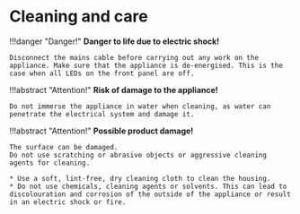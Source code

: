 # Cleaning and care

!!!danger "Danger!"
    **Danger to life due to electric shock!**
    
    Disconnect the mains cable before carrying out any work on the appliance. Make sure that the appliance is de-energised. This is the case when all LEDs on the front panel are off.


!!!abstract "Attention!"
    **Risk of damage to the appliance!**
    
    Do not immerse the appliance in water when cleaning, as water can penetrate the electrical system and damage it.

!!!abstract "Attention!"
    **Possible product damage!**
    
    The surface can be damaged.
    Do not use scratching or abrasive objects or aggressive cleaning agents for cleaning.

    * Use a soft, lint-free, dry cleaning cloth to clean the housing.
    * Do not use chemicals, cleaning agents or solvents. This can lead to discolouration and corrosion of the outside of the appliance or result in an electric shock or fire.

